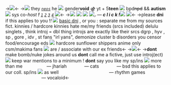 ->![](https://cdn.discordapp.com/attachments/829076219559542886/1032945615203733505/Untitled125_20221021121632.png)<-
->![](https://gnome.crd.co/assets/images/cats2/e5950e4b.gif?v=7c5c308b) they [_`neos`_](https://rentry.co/pronounce) he ![](https://gnome.crd.co/assets/images/crowns/7b30d5a9.jpg?v=7c5c308b) gender**void** ⚣
yt + 5**teen** ![](https://gnome.crd.co/assets/images/foodsb/90bceffd.gif?v=7c5c308b) bpd~~npd~~ && **autism**
![](https://gnome.crd.co/assets/images/heartsb/7458efa8.gif?v=7c5c308b) s[y](https://rentry.co/poppingparty)s co-*host* ***!*** [_`1`_](https://en.m.wikipedia.org/wiki/Hatsune_Miku) [_`2`_](https://bungostraydogs.fandom.com/wiki/BEAST_Osamu_Dazai) [_`3`_](https://projectsekai.fandom.com/wiki/Akiyama_Mizuki) [_`4`_](https://love-live.fandom.com/wiki/Ruby_Kurosawa#:~:text=Ruby%20Kurosawa%20is%20a%20main,School%20before%20the%20former's%20opening.) ![](https://gnome.crd.co/assets/images/cats2/d7af2d8f.gif?v=7c5c308b)<-
->[![](https://gnome.crd.co/assets/images/sanrio/5af3708e.gif?v=7c5c308b)](https://rentry.co/rubykurosawas) [![](https://cdn.discordapp.com/emojis/764287830057943040.webp?size=20&quality=lossless)](https://rentry.co/ruby-kurosawa) [![](https://gnome.crd.co/assets/images/sanrio/99d46bfb.gif?v=7c5c308b)](https://rentry.co/rubest) [![](https://gnome.crd.co/assets/images/sanrio/db427dea.gif?v=7c5c308b)](https://rentry.co/kurosawaz)◞ — ***c l i c k !***![](https://gnome.crd.co/assets/images/heartsb/d3b462b9.gif?v=7c5c308b)
![](https://tomomi.neocities.org/divider/div18.png)<-
->please **dni** if this applies to you !*!*
![](https://tomomi.neocities.org/pixeles/66.png) [basic dni](https://listography.com/dni) , or you :
separate me from my sources
fict. kinnies / hardcore kinnies
hate me/my friends (srcs included)
delulu singlets , think introj = dbl
thing introjs are exactly like their srcs
dgrp , hyv , sp , gore , idv , st fans
"irl yans", demonize cluster b disorders
you censor food/encourage eds
![](https://tomomi.neocities.org/21.gif) hardcore sunflower shippers 
anime only csm/makima fans ![](https://tomomi.neocities.org/10.gif)
are / associate with our ex friends<-
->![](https://tomomi.neocities.org/divider/div92.gif)<-
->**dont** make bomb/nuke jokes around us
**dont** call me a fictive, just use introj(ect)
![](https://tomomi.neocities.org/pixeles/227.gif) keep war mentions to a minimum !
**dont** say you like my sp/ins ![](https://gnome.crd.co/assets/images/arrowssb/a8cc77ca.gif?v=7c5c308b) more than me
⠀⠀⠀⠀⠀⠀⠀— jhariah
⠀⠀⠀⠀⠀— cats
⠀⠀⠀⠀⠀— bsd
this applies to our coll. sp/ins ![](https://gnome.crd.co/assets/images/arrowssb/a8cc77ca.gif?v=7c5c308b) as well
⠀⠀⠀⠀⠀⠀⠀⠀⠀⠀⠀⠀⠀⠀⠀— rhythm games
⠀⠀⠀⠀⠀⠀⠀⠀⠀⠀⠀— vocaloid<-
